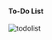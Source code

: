 <h4>To-Do List</h4>

![todolist](https://github.com/user-attachments/assets/e36289bd-71c8-444e-8ab9-e0385c291a65)
